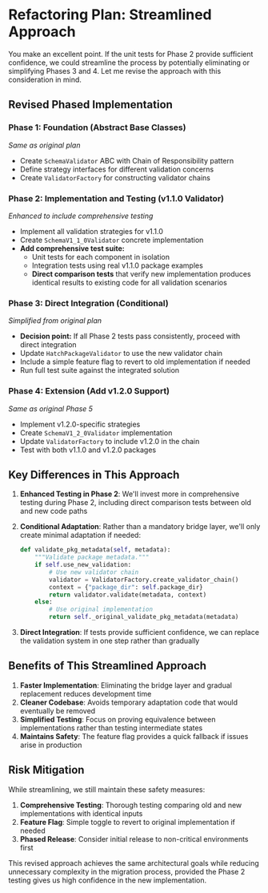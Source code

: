 # Refactoring Plan: Streamlined Approach

You make an excellent point. If the unit tests for Phase 2 provide sufficient confidence, we could streamline the process by potentially eliminating or simplifying Phases 3 and 4. Let me revise the approach with this consideration in mind.

## Revised Phased Implementation

### Phase 1: Foundation (Abstract Base Classes)
*Same as original plan*
- Create `SchemaValidator` ABC with Chain of Responsibility pattern
- Define strategy interfaces for different validation concerns
- Create `ValidatorFactory` for constructing validator chains

### Phase 2: Implementation and Testing (v1.1.0 Validator)
*Enhanced to include comprehensive testing*
- Implement all validation strategies for v1.1.0
- Create `SchemaV1_1_0Validator` concrete implementation
- **Add comprehensive test suite:**
  - Unit tests for each component in isolation
  - Integration tests using real v1.1.0 package examples
  - **Direct comparison tests** that verify new implementation produces identical results to existing code for all validation scenarios

### Phase 3: Direct Integration (Conditional)
*Simplified from original plan*
- **Decision point:** If all Phase 2 tests pass consistently, proceed with direct integration
- Update `HatchPackageValidator` to use the new validator chain
- Include a simple feature flag to revert to old implementation if needed
- Run full test suite against the integrated solution

### Phase 4: Extension (Add v1.2.0 Support)
*Same as original Phase 5*
- Implement v1.2.0-specific strategies
- Create `SchemaV1_2_0Validator` implementation
- Update `ValidatorFactory` to include v1.2.0 in the chain
- Test with both v1.1.0 and v1.2.0 packages

## Key Differences in This Approach

1. **Enhanced Testing in Phase 2**: We'll invest more in comprehensive testing during Phase 2, including direct comparison tests between old and new code paths

2. **Conditional Adaptation**: Rather than a mandatory bridge layer, we'll only create minimal adaptation if needed:
   ```python
   def validate_pkg_metadata(self, metadata):
       """Validate package metadata."""
       if self.use_new_validation:
           # Use new validator chain
           validator = ValidatorFactory.create_validator_chain()
           context = {"package_dir": self.package_dir}
           return validator.validate(metadata, context)
       else:
           # Use original implementation
           return self._original_validate_pkg_metadata(metadata)
   ```

3. **Direct Integration**: If tests provide sufficient confidence, we can replace the validation system in one step rather than gradually

## Benefits of This Streamlined Approach

1. **Faster Implementation**: Eliminating the bridge layer and gradual replacement reduces development time
2. **Cleaner Codebase**: Avoids temporary adaptation code that would eventually be removed
3. **Simplified Testing**: Focus on proving equivalence between implementations rather than testing intermediate states
4. **Maintains Safety**: The feature flag provides a quick fallback if issues arise in production

## Risk Mitigation

While streamlining, we still maintain these safety measures:

1. **Comprehensive Testing**: Thorough testing comparing old and new implementations with identical inputs
2. **Feature Flag**: Simple toggle to revert to original implementation if needed
3. **Phased Release**: Consider initial release to non-critical environments first

This revised approach achieves the same architectural goals while reducing unnecessary complexity in the migration process, provided the Phase 2 testing gives us high confidence in the new implementation.
